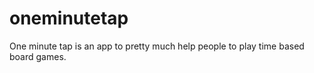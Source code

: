 # oneminutetap

One minute tap is an app to pretty much help people to play time based board games.
